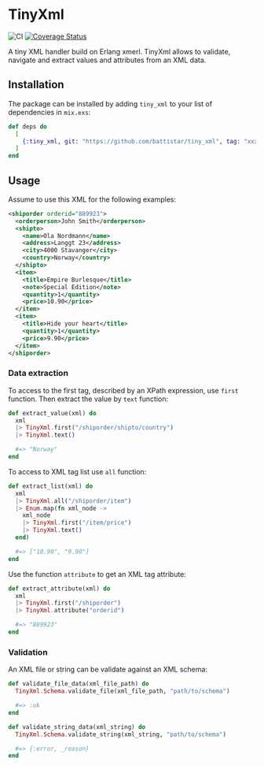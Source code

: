 # TinyXml

![CI](https://github.com/Battistar/tiny_xml/actions/workflows/ci.yml/badge.svg) [![Coverage Status](https://coveralls.io/repos/github/Battistar/tiny_xml/badge.svg?branch=main)](https://coveralls.io/github/Battistar/tiny_xml?branch=main)

A tiny XML handler build on Erlang xmerl. TinyXml allows to validate, navigate and extract values and attributes from an XML data.

## Installation

The package can be installed by adding `tiny_xml` to your list of dependencies in `mix.exs`:

```elixir
def deps do
  [
    {:tiny_xml, git: "https://github.com/battistar/tiny_xml", tag: "xxx"}
  ]
end
```

## Usage

Assume to use this XML for the following examples:

```xml
<shiporder orderid="889923">
  <orderperson>John Smith</orderperson>
  <shipto>
    <name>Ola Nordmann</name>
    <address>Langgt 23</address>
    <city>4000 Stavanger</city>
    <country>Norway</country>
  </shipto>
  <item>
    <title>Empire Burlesque</title>
    <note>Special Edition</note>
    <quantity>1</quantity>
    <price>10.90</price>
  </item>
  <item>
    <title>Hide your heart</title>
    <quantity>1</quantity>
    <price>9.90</price>
  </item>
</shiporder>
```

### Data extraction

To access to the first tag, described by an XPath expression, use `first` function. Then extract the value by `text` function:

```elixir
def extract_value(xml) do
  xml
  |> TinyXml.first("/shiporder/shipto/country")
  |> TinyXml.text()

  #=> "Norway"
end
```

To access to XML tag list use `all` function:

```elixir
def extract_list(xml) do
  xml
  |> TinyXml.all("/shiporder/item")
  |> Enum.map(fn xml_node -> 
    xml_node
    |> TinyXml.first("/item/price")
    |> TinyXml.text()
  end)

  #=> ["10.90", "9.90"]
end
```

Use the function `attribute` to get an XML tag attribute:

```elixir
def extract_attribute(xml) do
  xml
  |> TinyXml.first("/shiporder")
  |> TinyXml.attribute("orderid")

  #=> "889923"
end
```

### Validation

An XML file or string can be validate against an XML schema:

```elixir
def validate_file_data(xml_file_path) do
  TinyXml.Schema.validate_file(xml_file_path, "path/to/schema")

  #=> :ok
end

def validate_string_data(xml_string) do
  TinyXml.Schema.validate_string(xml_string, "path/to/schema")

  #=> {:error, _reason}
end
```
